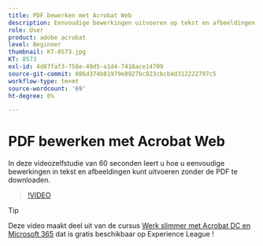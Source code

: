 ```yaml
---
title: PDF bewerken met Acrobat Web
description: Eenvoudige bewerkingen uitvoeren op tekst en afbeeldingen zonder zelfs de PDF te downloaden
role: User
product: adobe acrobat
level: Beginner
thumbnail: KT-8573.jpg
KT: 8573
exl-id: 4d87faf3-758e-49d5-a1d4-7418ace14709
source-git-commit: 886d374b81979e8927bc823cbcb4d312222797c5
workflow-type: tm+mt
source-wordcount: '69'
ht-degree: 0%

---
```


# PDF bewerken met Acrobat Web

In deze videozelfstudie van 60 seconden leert u hoe u eenvoudige bewerkingen in tekst en afbeeldingen kunt uitvoeren zonder de PDF te downloaden.

>[!VIDEO](https://video.tv.adobe.com/v/336362?hidetitle=true)

>[!TIP]
>
>Deze video maakt deel uit van de cursus [Werk slimmer met Acrobat DC en Microsoft 365](https://experienceleague.adobe.com/?recommended=Acrobat-U-1-2021.microsoft365) dat is gratis beschikbaar op Experience League !
